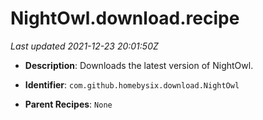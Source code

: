 # NightOwl.download.recipe

_Last updated 2021-12-23 20:01:50Z_

- **Description**: Downloads the latest version of NightOwl.

- **Identifier**: `com.github.homebysix.download.NightOwl`

- **Parent Recipes**: `None`

